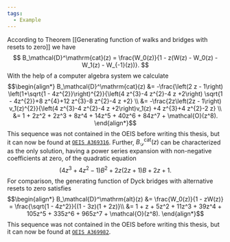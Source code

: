 ```yaml
---
tags:
  - Example
---
```

According to Theorem [[Generating  function of walks and bridges with resets to zero]] we have
$$
B_\mathcal{D}^\mathrm{cat}(z) = \frac{W_0(z)}{1 - z(W(z) - W_0(z) - W_1(z) - W_{-1}(z))}.
$$
With the help of a computer algebra system we calculate
$$\begin{align*}
B_\mathcal{D}^\mathrm{cat}(z) &= -\frac{\left(2 z - 1\right) \left(1+\sqrt{1 - 4z^{2}}\right)^{2}}{\left(4 z^{3}-4 z^{2}-4 z +2\right) \sqrt{1 - 4z^{2}}+8 z^{4}+12 z^{3}-8 z^{2}-4 z +2} \\
&= -\frac{2z\left(2z - 1\right) v_1(z)^{2}}{\left(4 z^{3}-4 z^{2}-4 z +2\right)v_1(z) +4 z^{3}+4 z^{2}-2 z} \\
&= 1 + 2z^2 + 2z^3 + 8z^4 + 14z^5 + 40z^6 + 84z^7 + \mathcal{O}(z^8).
\end{align*}$$
This sequence was not contained in the OEIS before writing this thesis, but it can now be found at [$\texttt{OEIS A369316}$](https://oeis.org/A369316).
Further, $B_\mathcal{D}^\mathrm{cat}(z)$ can be characterized as the only solution, having a power series expansion with non-negative coefficients at zero, of the quadratic equation
$$\begin{equation*}
\left(4z^{3} + 4z^{2} - 1\right) B^{2} + 2z \left(2z +1\right) B + 2z + 1.
\end{equation*}$$
For comparison, the generating function of Dyck bridges with alternative resets to zero satisfies
$$\begin{align*}
B_\mathcal{D}^\mathrm{alt}(z) &= \frac{W_0(z)}{1 - zW(z)} 
= \frac{\sqrt{1 - 4z^2}}{(1 - 3z)(1 + 2z)}\\
&= 1 + z + 5z^2 + 11z^3 + 39z^4 + 105z^5 + 335z^6 + 965z^7 + \mathcal{O}(z^8).
\end{align*}$$
This sequence was not contained in the OEIS before writing this thesis, but it can now be found at [$\texttt{OEIS A369982}$](https://oeis.org/A369982).
